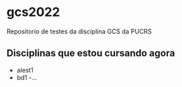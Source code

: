 # gcs2022
Repositorio de testes da disciplina GCS da PUCRS

## Disciplinas que estou cursando agora
- alest1
- bd1
-...
